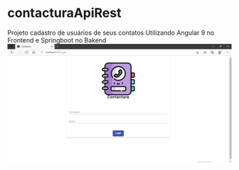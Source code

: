 # contacturaApiRest
Projeto cadastro de usuários de seus contatos
Utilizando Angular 9 no Frontend e Springboot no Bakend
![What is this](Tela1.jpg)
